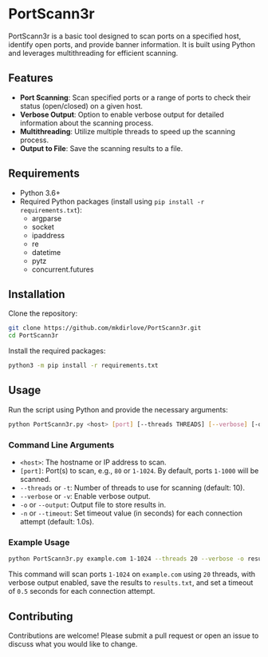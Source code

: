 # PortScann3r

PortScann3r is a basic tool designed to scan ports on a specified host, identify open ports, and provide banner information. It is built using Python and leverages multithreading for efficient scanning.

## Features

- **Port Scanning**: Scan specified ports or a range of ports to check their status (open/closed) on a given host.
- **Verbose Output**: Option to enable verbose output for detailed information about the scanning process.
- **Multithreading**: Utilize multiple threads to speed up the scanning process.
- **Output to File**: Save the scanning results to a file.

## Requirements

- Python 3.6+
- Required Python packages (install using `pip install -r requirements.txt`):
  - argparse
  - socket
  - ipaddress
  - re
  - datetime
  - pytz
  - concurrent.futures

## Installation

Clone the repository:

```bash
git clone https://github.com/mkdirlove/PortScann3r.git
cd PortScann3r
```

Install the required packages:

```bash
python3 -m pip install -r requirements.txt
```
## Usage

Run the script using Python and provide the necessary arguments:

```bash
python PortScann3r.py <host> [port] [--threads THREADS] [--verbose] [-o OUTPUT] [-n TIMEOUT]
```

### Command Line Arguments

- `<host>`: The hostname or IP address to scan.
- `[port]`: Port(s) to scan, e.g., `80` or `1-1024`. By default, ports `1-1000` will be scanned.
- `--threads` or `-t`: Number of threads to use for scanning (default: 10).
- `--verbose` or `-v`: Enable verbose output.
- `-o` or `--output`: Output file to store results in.
- `-n` or `--timeout`: Set timeout value (in seconds) for each connection attempt (default: 1.0s).

### Example Usage

```bash
python PortScann3r.py example.com 1-1024 --threads 20 --verbose -o results.txt -n 0.5
```

This command will scan ports `1-1024` on `example.com` using `20` threads, with verbose output enabled, save the results to `results.txt`, and set a timeout of `0.5` seconds for each connection attempt.

## Contributing

Contributions are welcome! Please submit a pull request or open an issue to discuss what you would like to change.
